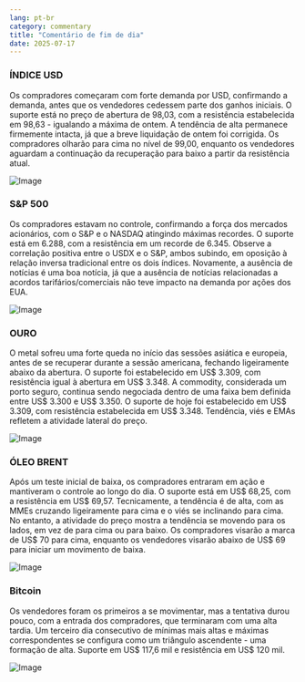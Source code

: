 ```yaml
---
lang: pt-br
category: commentary
title: "Comentário de fim de dia"
date: 2025-07-17
---
```


### ÍNDICE USD

Os compradores começaram com forte demanda por USD, confirmando a demanda, antes que os vendedores cedessem parte dos ganhos iniciais. O suporte está no preço de abertura de 98,03, com a resistência estabelecida em 98,63 - igualando a máxima de ontem. A tendência de alta permanece firmemente intacta, já que a breve liquidação de ontem foi corrigida. Os compradores olharão para cima no nível de 99,00, enquanto os vendedores aguardam a continuação da recuperação para baixo a partir da resistência atual.

![Image](https://markleighedu.github.io/img/Jul-2025/17-Jul-2025/usdindex.jpg)

### S&P 500

Os compradores estavam no controle, confirmando a força dos mercados acionários, com o S&P e o NASDAQ atingindo máximas recordes. O suporte está em 6.288, com a resistência em um recorde de 6.345. Observe a correlação positiva entre o USDX e o S&P, ambos subindo, em oposição à relação inversa tradicional entre os dois índices. Novamente, a ausência de notícias é uma boa notícia, já que a ausência de notícias relacionadas a acordos tarifários/comerciais não teve impacto na demanda por ações dos EUA.

![Image](https://markleighedu.github.io/img/Jul-2025/17-Jul-2025/sp500.jpg)

### OURO

O metal sofreu uma forte queda no início das sessões asiática e europeia, antes de se recuperar durante a sessão americana, fechando ligeiramente abaixo da abertura. O suporte foi estabelecido em US$ 3.309, com resistência igual à abertura em US$ 3.348. A commodity, considerada um porto seguro, continua sendo negociada dentro de uma faixa bem definida entre US$ 3.300 e US$ 3.350. O suporte de hoje foi estabelecido em US$ 3.309, com resistência estabelecida em US$ 3.348. Tendência, viés e EMAs refletem a atividade lateral do preço.

![Image](https://markleighedu.github.io/img/Jul-2025/17-Jul-2025/gold.jpg)

### ÓLEO BRENT

Após um teste inicial de baixa, os compradores entraram em ação e mantiveram o controle ao longo do dia. O suporte está em US$ 68,25, com a resistência em US$ 69,57. Tecnicamente, a tendência é de alta, com as MMEs cruzando ligeiramente para cima e o viés se inclinando para cima. No entanto, a atividade do preço mostra a tendência se movendo para os lados, em vez de para cima ou para baixo. Os compradores visarão a marca de US$ 70 para cima, enquanto os vendedores visarão abaixo de US$ 69 para iniciar um movimento de baixa.

![Image](https://markleighedu.github.io/img/Jul-2025/17-Jul-2025/brentoil.jpg)

### Bitcoin

Os vendedores foram os primeiros a se movimentar, mas a tentativa durou pouco, com a entrada dos compradores, que terminaram com uma alta tardia. Um terceiro dia consecutivo de mínimas mais altas e máximas correspondentes se configura como um triângulo ascendente - uma formação de alta. Suporte em US$ 117,6 mil e resistência em US$ 120 mil.

![Image](https://markleighedu.github.io/img/Jul-2025/17-Jul-2025/bitcoin.jpg)

